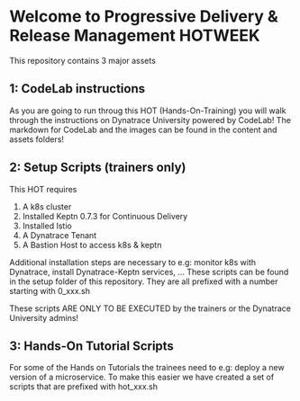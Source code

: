 # Welcome to Progressive Delivery & Release Management HOTWEEK

This repository contains 3 major assets

## 1: CodeLab instructions

As you are going to run throug this HOT (Hands-On-Training) you will walk through the instructions on Dynatrace University powered by CodeLab!
The markdown for CodeLab and the images can be found in the content and assets folders!

## 2: Setup Scripts (trainers only)

This HOT requires
1. A k8s cluster 
1. Installed Keptn 0.7.3 for Continuous Delivery
1. Installed Istio
1. A Dynatrace Tenant
1. A Bastion Host to access k8s & keptn

Additional installation steps are necessary to e.g: monitor k8s with Dynatrace, install Dynatrace-Keptn services, ...
These scripts can be found in the setup folder of this repository. They are all prefixed with a number starting with 0_xxx.sh

These scripts ARE ONLY TO BE EXECUTED by the trainers or the Dynatrace University admins!

## 3: Hands-On Tutorial Scripts

For some of the Hands on Tutorials the trainees need to e.g: deploy a new version of a microservice.
To make this easier we have created a set of scripts that are prefixed with hot_xxx.sh